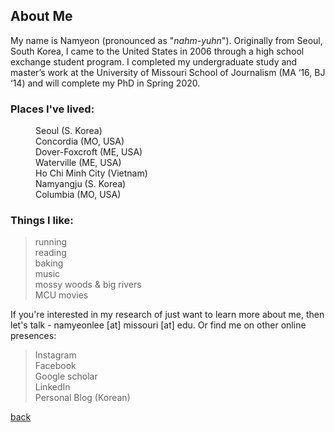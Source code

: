 

## About Me

My name is Namyeon (pronounced as "_nahm-yuhn_"). Originally from Seoul, South Korea, I came to the United States in 2006 through a high school exchange student program. I completed my undergraduate study and master’s work at the University of Missouri School of Journalism (MA ‘16, BJ ‘14) and will complete my PhD in Spring 2020. 

### Places I've lived: 
<dl>
<dd>Seoul (S. Korea)</dd>
<dd>Concordia (MO, USA)</dd>
<dd>Dover-Foxcroft (ME, USA)</dd>
<dd>Waterville (ME, USA)</dd>
<dd>Ho Chi Minh City (Vietnam)</dd>
<dd>Namyangju (S. Korea)</dd>
<dd>Columbia (MO, USA)</dd>
</d1> 

### Things I like: 

> running <br>
> reading <br>
> baking <br>
> music <br>
> mossy woods & big rivers <br>
> MCU movies <br>

If you're interested in my research of just want to learn more about me, then let's talk - namyeonlee [at] missouri [at] edu. 
Or find me on other online presences: 

> Instagram <br>
> Facebook <br>
> Google scholar <br>
> LinkedIn <br>
> Personal Blog (Korean) <br>


[back](./)



